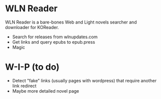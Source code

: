 # WLN Reader

WLN Reader is a bare-bones Web and Light novels searcher and downloader for KOReader. 

  - Search for releases from wlnupdates.com 
  - Get links and query epubs to epub.press
  - Magic

# W-I-P (to do)

  - Detect "fake" links (usually pages with wordpress) that require another link redirect
  - Maybe more detailed novel page  
  




